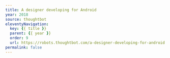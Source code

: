 ```yaml
---
title: A designer developing for Android
year: 2018
source: thoughtbot
eleventyNavigation:
  key: {{ title }}
  parent: {{ year }}
  order: 9
  url: https://robots.thoughtbot.com/a-designer-developing-for-android
permalink: false
---
```

